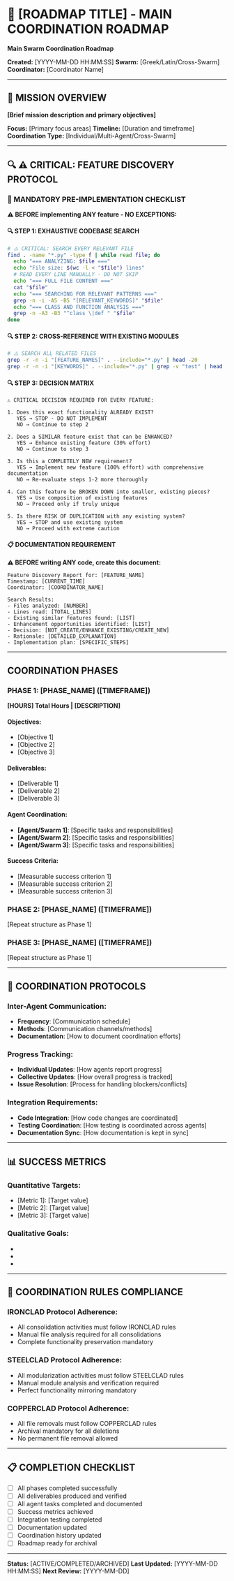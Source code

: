 # 🚀 **[ROADMAP TITLE] - MAIN COORDINATION ROADMAP**
**Main Swarm Coordination Roadmap**

**Created:** [YYYY-MM-DD HH:MM:SS]
**Swarm:** [Greek/Latin/Cross-Swarm]
**Coordinator:** [Coordinator Name]

---

## **🎯 MISSION OVERVIEW**
**[Brief mission description and primary objectives]**

**Focus:** [Primary focus areas]
**Timeline:** [Duration and timeframe]
**Coordination Type:** [Individual/Multi-Agent/Cross-Swarm]

---

## **🔍 ⚠️ CRITICAL: FEATURE DISCOVERY PROTOCOL**

### **🚨 MANDATORY PRE-IMPLEMENTATION CHECKLIST**
**⚠️ BEFORE implementing ANY feature - NO EXCEPTIONS:**

#### **🔍 STEP 1: EXHAUSTIVE CODEBASE SEARCH**
```bash
# ⚠️ CRITICAL: SEARCH EVERY RELEVANT FILE
find . -name "*.py" -type f | while read file; do
  echo "=== ANALYZING: $file ==="
  echo "File size: $(wc -l < "$file") lines"
  # READ EVERY LINE MANUALLY - DO NOT SKIP
  echo "=== FULL FILE CONTENT ==="
  cat "$file"
  echo "=== SEARCHING FOR RELEVANT PATTERNS ==="
  grep -n -i -A5 -B5 "[RELEVANT_KEYWORDS]" "$file"
  echo "=== CLASS AND FUNCTION ANALYSIS ==="
  grep -n -A3 -B3 "^class \|def " "$file"
done
```

#### **🔍 STEP 2: CROSS-REFERENCE WITH EXISTING MODULES**
```bash
# ⚠️ SEARCH ALL RELATED FILES
grep -r -n -i "[FEATURE_NAMES]" . --include="*.py" | head -20
grep -r -n -i "[KEYWORDS]" . --include="*.py" | grep -v "test" | head -20
```

#### **🔍 STEP 3: DECISION MATRIX**
```
⚠️ CRITICAL DECISION REQUIRED FOR EVERY FEATURE:

1. Does this exact functionality ALREADY EXIST?
   YES → STOP - DO NOT IMPLEMENT
   NO → Continue to step 2

2. Does a SIMILAR feature exist that can be ENHANCED?
   YES → Enhance existing feature (30% effort)
   NO → Continue to step 3

3. Is this a COMPLETELY NEW requirement?
   YES → Implement new feature (100% effort) with comprehensive documentation
   NO → Re-evaluate steps 1-2 more thoroughly

4. Can this feature be BROKEN DOWN into smaller, existing pieces?
   YES → Use composition of existing features
   NO → Proceed only if truly unique

5. Is there RISK OF DUPLICATION with any existing system?
   YES → STOP and use existing system
   NO → Proceed with extreme caution
```

#### **📋 DOCUMENTATION REQUIREMENT**
**⚠️ BEFORE writing ANY code, create this document:**
```
Feature Discovery Report for: [FEATURE_NAME]
Timestamp: [CURRENT_TIME]
Coordinator: [COORDINATOR_NAME]

Search Results:
- Files analyzed: [NUMBER]
- Lines read: [TOTAL_LINES]
- Existing similar features found: [LIST]
- Enhancement opportunities identified: [LIST]
- Decision: [NOT_CREATE/ENHANCE_EXISTING/CREATE_NEW]
- Rationale: [DETAILED_EXPLANATION]
- Implementation plan: [SPECIFIC_STEPS]
```

---

## **COORDINATION PHASES**

### **PHASE 1: [PHASE_NAME] ([TIMEFRAME])**
**[HOURS] Total Hours | [DESCRIPTION]**

#### **Objectives:**
- [Objective 1]
- [Objective 2]
- [Objective 3]

#### **Deliverables:**
- [Deliverable 1]
- [Deliverable 2]
- [Deliverable 3]

#### **Agent Coordination:**
- **[Agent/Swarm 1]**: [Specific tasks and responsibilities]
- **[Agent/Swarm 2]**: [Specific tasks and responsibilities]
- **[Agent/Swarm 3]**: [Specific tasks and responsibilities]

#### **Success Criteria:**
- [Measurable success criterion 1]
- [Measurable success criterion 2]
- [Measurable success criterion 3]

### **PHASE 2: [PHASE_NAME] ([TIMEFRAME])**
[Repeat structure as Phase 1]

### **PHASE 3: [PHASE_NAME] ([TIMEFRAME])**
[Repeat structure as Phase 1]

---

## **🤝 COORDINATION PROTOCOLS**

### **Inter-Agent Communication:**
- **Frequency**: [Communication schedule]
- **Methods**: [Communication channels/methods]
- **Documentation**: [How to document coordination efforts]

### **Progress Tracking:**
- **Individual Updates**: [How agents report progress]
- **Collective Updates**: [How overall progress is tracked]
- **Issue Resolution**: [Process for handling blockers/conflicts]

### **Integration Requirements:**
- **Code Integration**: [How code changes are coordinated]
- **Testing Coordination**: [How testing is coordinated across agents]
- **Documentation Sync**: [How documentation is kept in sync]

---

## **📊 SUCCESS METRICS**

### **Quantitative Targets:**
- [Metric 1]: [Target value]
- [Metric 2]: [Target value]
- [Metric 3]: [Target value]

### **Qualitative Goals:**
- [Goal 1]: [Description]
- [Goal 2]: [Description]
- [Goal 3]: [Description]

---

## **🚨 COORDINATION RULES COMPLIANCE**

### **IRONCLAD Protocol Adherence:**
- All consolidation activities must follow IRONCLAD rules
- Manual file analysis required for all consolidations
- Complete functionality preservation mandatory

### **STEELCLAD Protocol Adherence:**
- All modularization activities must follow STEELCLAD rules
- Manual module analysis and verification required
- Perfect functionality mirroring mandatory

### **COPPERCLAD Protocol Adherence:**
- All file removals must follow COPPERCLAD rules
- Archival mandatory for all deletions
- No permanent file removal allowed

---

## **📋 COMPLETION CHECKLIST**

- [ ] All phases completed successfully
- [ ] All deliverables produced and verified
- [ ] All agent tasks completed and documented
- [ ] Success metrics achieved
- [ ] Integration testing completed
- [ ] Documentation updated
- [ ] Coordination history updated
- [ ] Roadmap ready for archival

---

**Status:** [ACTIVE/COMPLETED/ARCHIVED]
**Last Updated:** [YYYY-MM-DD HH:MM:SS]
**Next Review:** [YYYY-MM-DD]